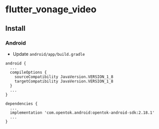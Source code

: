 # flutter_vonage_video

## Install

### Android

- Update `android/app/build.gradle`

```
android {
  ...
  compileOptions {
    sourceCompatibility JavaVersion.VERSION_1_8
    targetCompatibility JavaVersion.VERSION_1_8
  }
  ...
}

dependencies {
  ...
  implementation 'com.opentok.android:opentok-android-sdk:2.18.1'
  ...
}
```
